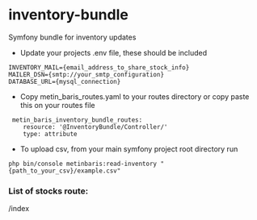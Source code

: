 # inventory-bundle
Symfony bundle for inventory updates

- Update your projects .env file, these should be included
```
INVENTORY_MAIL={email_address_to_share_stock_info}
MAILER_DSN={smtp://your_smtp_configuration}
DATABASE_URL={mysql_connection}
```

- Copy metin_baris_routes.yaml to your routes directory or copy paste this on your routes file
```
 metin_baris_inventory_bundle_routes:
    resource: '@InventoryBundle/Controller/'
    type: attribute
```

- To upload csv, from your main symfony project root directory run
```
php bin/console metinbaris:read-inventory "{path_to_your_csv}/example.csv"
```

### List of stocks route:
/index